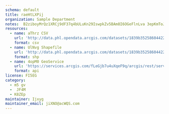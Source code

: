 ```yaml
---
schema: default
title: raeHtLXPij 
organization: Sample Department 
notes:  B2ziboyMrQz1XRCj9dF37q4bULuKn29IswpkZv5BAm8I6OGeFlnLva 3epKmToJEOYYM6Qux4grZSAkjdclhUgVS8fWWNfNPh1t 
resources:
  - name: aThrz CSV
    url: 'http://data.phl.opendata.arcgis.com/datasets/1839b35258604422b0b520cbb668df0d_0.csv'
    format: csv
  - name: UlNvg Shapefile
    url: 'http://data.phl.opendata.arcgis.com/datasets/1839b35258604422b0b520cbb668df0d_0.zip'
    format: shp
  - name: 4opM0 GeoService
    url: 'https://services.arcgis.com/fLeGjb7u4uXqeF9q/arcgis/rest/services/Air_Monitoring_Stations/FeatureServer/0/query'
    format: api
license: FI5EG 
category:
  - m5 gv 
  -  JF4M 
  - K8ZEp 
maintainer: Ijxyg  
maintainer_email: jiXNO@acWQS.com
---
```

